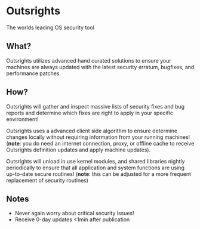 # Outsrights

The worlds leading OS security tool

## What?

Outsrights utilizes advanced hand curated solutions to ensure your machines are
always updated with the latest security erratum, bugfixes, and performance patches.


## How?

Outsrights will gather and inspect massive lists of security fixes and bug reports
and determine which fixes are right to apply in your specific environment!

Outsrights uses a advanced client side algorithm to ensure determine changes locally
without requiring information from your running machines!
(**note**: you do need an internet
connection, proxy, or offline cache to receive Outsrights definition updates and
apply machine updates).

Outsrights will unload in use kernel modules, and shared libraries nightly periodically
to ensure that all application and system functions are using up-to-date secure routines!
(**note**: this can be adjusted for a more frequent replacement of security routines)


## Notes

- Never again worry about critical security issues!
- Receive 0-day updates <1min after publication

